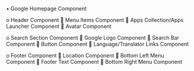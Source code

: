 <!-- @format -->

<!-- Google Hompage (Overall Encapsulating Component) -->

• Google Homepage Component

<!-- Header Component -->

o Header Component
 Menu Items Component
 Apps Collection/Apps Launcher Component
 Avatar Component

<!-- Search Section Component -->

o Search Section Component
 Google Logo Component
 Search Bar Component
 Button Component
 Language/Translator Links Component

<!-- Footer Component -->

o Footer Component
 Location Component
 Bottom Left Menu Component
 Footer Text Component
 Bottom Right Menu Component

